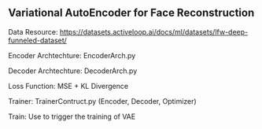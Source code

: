 ## Variational AutoEncoder for Face Reconstruction
Data Resource: https://datasets.activeloop.ai/docs/ml/datasets/lfw-deep-funneled-dataset/

Encoder Archtechture: EncoderArch.py

Decoder Archtechture: DecoderArch.py

Loss Function: MSE + KL Divergence

Trainer: TrainerContruct.py (Encoder, Decoder, Optimizer)

Train: Use to trigger the training of VAE

